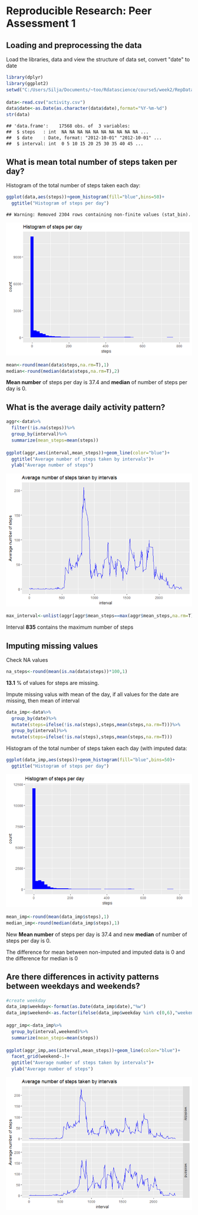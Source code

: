 # Reproducible Research: Peer Assessment 1




## Loading and preprocessing the data

Load the libraries, data and view the structure of data set, convert "date" to date

```r
library(dplyr)
library(ggplot2)
setwd("C:/Users/Silja/Documents/~too/Rdatascience/course5/week2/RepData_PeerAssessment1")

data<-read.csv("activity.csv")
data$date<-as.Date(as.character(data$date),format="%Y-%m-%d")
str(data)
```

```
## 'data.frame':	17568 obs. of  3 variables:
##  $ steps   : int  NA NA NA NA NA NA NA NA NA NA ...
##  $ date    : Date, format: "2012-10-01" "2012-10-01" ...
##  $ interval: int  0 5 10 15 20 25 30 35 40 45 ...
```



## What is mean total number of steps taken per day?  

Histogram of the total number of steps taken each day:


```r
ggplot(data,aes(steps))+geom_histogram(fill="blue",bins=50)+
  ggtitle("Histogram of steps per day")
```

```
## Warning: Removed 2304 rows containing non-finite values (stat_bin).
```

![](PA1_template_files/figure-html/unnamed-chunk-2-1.png)<!-- -->

```r
mean<-round(mean(data$steps,na.rm=T),1)
median<-round(median(data$steps,na.rm=T),2)
```

**Mean number** of steps per day is 37.4 and **median** of number of steps per day is 0.  


## What is the average daily activity pattern?



```r
aggr<-data%>%
  filter(!is.na(steps))%>%
  group_by(interval)%>%
  summarize(mean_steps=mean(steps))

ggplot(aggr,aes(interval,mean_steps))+geom_line(color="blue")+
  ggtitle("Average number of steps taken by intervals")+
  ylab("Average number of steps")
```

![](PA1_template_files/figure-html/unnamed-chunk-3-1.png)<!-- -->

```r
max_interval<-unlist(aggr[aggr$mean_steps==max(aggr$mean_steps,na.rm=T),1])
```


Interval **835** contains the maximum number of steps


## Imputing missing values

Check NA values  


```r
na_steps<-round(mean(is.na(data$steps))*100,1)
```

**13.1** % of values for steps are missing. 

Impute missing valus with mean of the day, if all values for the date are missing, then mean of interval


```r
data_imp<-data%>%
  group_by(date)%>%
  mutate(steps=ifelse(!is.na(steps),steps,mean(steps,na.rm=T)))%>%
  group_by(interval)%>%
  mutate(steps=ifelse(!is.na(steps),steps,mean(steps,na.rm=T)))
```

Histogram of the total number of steps taken each day (with imputed data:


```r
ggplot(data_imp,aes(steps))+geom_histogram(fill="blue",bins=50)+
  ggtitle("Histogram of steps per day")
```

![](PA1_template_files/figure-html/unnamed-chunk-6-1.png)<!-- -->

```r
mean_imp<-round(mean(data_imp$steps),1)
median_imp<-round(median(data_imp$steps),1)
```

New **Mean number** of steps per day is 37.4 and new **median** of number of steps per day is 0. 

The difference for mean between non-imputed and imputed data is 0 and the difference for median is 0

## Are there differences in activity patterns between weekdays and weekends?


```r
#create weekday
data_imp$weekday<-format(as.Date(data_imp$date),"%w") 
data_imp$weekend<-as.factor(ifelse(data_imp$weekday %in% c(0,6),"weekend","weekday"))

aggr_imp<-data_imp%>%
  group_by(interval,weekend)%>%
  summarize(mean_steps=mean(steps))

ggplot(aggr_imp,aes(interval,mean_steps))+geom_line(color="blue")+
  facet_grid(weekend~.)+
  ggtitle("Average number of steps taken by intervals")+
  ylab("Average number of steps")
```

![](PA1_template_files/figure-html/unnamed-chunk-7-1.png)<!-- -->
